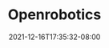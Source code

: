 ---
title: "Openrobotics"
date: 2021-12-16T17:35:32-08:00
draft: true
organisation: "Company"
start_date: 2021-12-16T17:35:32-08:00
end_date: 2021-12-16T17:35:32-08:00
location: "Vancouver, British Columbia, Canada"
current: true
position: "engineer"
---